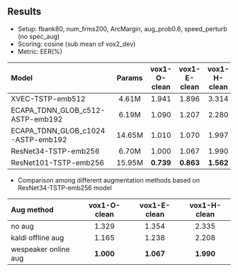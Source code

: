 ## Results

* Setup: fbank80, num_frms200, ArcMargin, aug_prob0.6, speed_perturb (no spec_aug)
* Scoring: cosine (sub mean of vox2_dev)
* Metric: EER(%)

| Model | Params | vox1-O-clean | vox1-E-clean | vox1-H-clean |
|:------|:------:|:------------:|:------------:|:------------:|
| XVEC-TSTP-emb512 | 4.61M | 1.941 | 1.896 | 3.314 |
| ECAPA_TDNN_GLOB_c512-ASTP-emb192 | 6.19M | 1.090 | 1.207 | 2.280 |
| ECAPA_TDNN_GLOB_c1024-ASTP-emb192 | 14.65M | 1.010 | 1.070 | 1.997 |
| ResNet34-TSTP-emb256 | 6.70M | 1.000 | 1.067 | 1.990 |
| ResNet101-TSTP-emb256 | 15.95M | **0.739** | **0.863** | **1.562** |

* Comparison among different augmentation methods based on ResNet34-TSTP-emb256 model

| Aug method | vox1-O-clean | vox1-E-clean | vox1-H-clean |
|:-----------|:------------:|:------------:|:------------:|
| no aug  | 1.329 | 1.354 | 2.335 |
| kaldi offline aug | 1.165 | 1.238 | 2.208 |
| wespeaker online aug | **1.000** | **1.067** | **1.990** |

